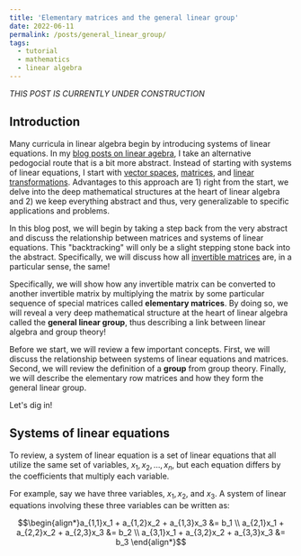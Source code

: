 ```yaml
---
title: 'Elementary matrices and the general linear group'
date: 2022-06-11
permalink: /posts/general_linear_group/
tags:
  - tutorial
  - mathematics
  - linear algebra
---
```


_THIS POST IS CURRENTLY UNDER CONSTRUCTION_

Introduction
------------

Many curricula in linear algebra begin by introducing systems of linear equations. In my [blog posts on linear agebra](https://mbernste.github.io/posts/), I take an alternative pedogocial route that is a bit more abstract. Instead of starting with systems of linear equations, I start with [vector spaces](https://mbernste.github.io/posts/vector_spaces/), [matrices](https://mbernste.github.io/posts/matrices/), and [linear transformations](https://mbernste.github.io/posts/matrices_linear_transformations/). Advantages to this approach are 1) right from the start, we delve into the deep mathematical structures at the heart of linear algebra and 2) we keep everything abstract and thus, very generalizable to specific applications and problems. 

In this blog post, we will begin by taking a step back from the very abstract and discuss the relationship between matrices and systems of linear equations. This "backtracking" will only be a slight stepping stone back into the abstract. Specifically, we will discuss how all [invertible matrices](https://mbernste.github.io/posts/inverse_matrices/) are, in a particular sense, the same! 

Specifically, we will show how any invertible matrix can be converted to another invertible matrix by multiplying the matrix by some particular sequence of special matrices called **elementary matrices**. By doing so, we will reveal a very deep mathematical structure at the heart of linear algebra called the **general linear group**, thus describing a link between linear algebra and group theory!

Before we start, we will review a few important concepts. First, we will discuss the relationship between systems of linear equations and matrices. Second, we will review the definition of a **group** from group theory. Finally, we will describe the elementary row matrices and how they form the general linear group.

Let's dig in!

Systems of linear equations
---------------------------

To review, a system of linear equation is a set of linear equations that all utilize the same set of variables, $x_1, x_2, \dots, x_n$, but each equation differs by the coefficients that multiply each variable. 

For example, say we have three variables, $x_1, x_2$, and $x_3$. A system of linear equations involving these three variables can be written as:

$$\begin{align*}a_{1,1}x_1 + a_{1,2}x_2 + a_{1,3}x_3 &= b_1 \\ a_{2,1}x_1 + a_{2,2}x_2 + a_{2,3}x_3 &= b_2 \\ a_{3,1}x_1 + a_{3,2}x_2 + a_{3,3}x_3 &= b_3 \end{align*}$$





